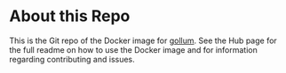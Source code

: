 # About this Repo

This is the Git repo of the Docker image for [gollum](https://registry.hub.docker.com/zealic/gollum/). See the
Hub page for the full readme on how to use the Docker image and for information
regarding contributing and issues.
